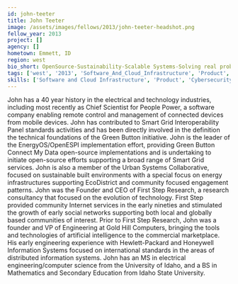 ```yaml
---
id: john-teeter
title: John Teeter
image: /assets/images/fellows/2013/john-teeter-headshot.png
fellow_year: 2013
project: []
agency: []
hometown: Emmett, ID
region: west
bio_short: OpenSource-Sustainability-Scalable Systems-Solving real problems - Maalka; Global Electric Transportation; Civic Ecology DNA Bank; EnergyOS
tags: ['west', '2013', 'Software_And_Cloud_Infrastructure', 'Product', 'Cybersecurity']
skills: ['Software and Cloud Infrastructure', 'Product', 'Cybersecurity']
---
```


John has a 40 year history in the electrical and technology industries, including most recently as Chief Scientist for People Power, a software company enabling remote control and management of connected devices from mobile devices. John has contributed to Smart Grid Interoperability Panel standards activities and has been directly involved in the definition the technical foundations of the Green Button initiative.  John is the leader of the EnergyOS/OpenESPI implementation effort, providing Green Button Connect My Data open-source implementations and is undertaking to initiate open-source efforts supporting a broad range of Smart Grid services.  John is also a member of the Urban Systems Collaborative, focused on sustainable built environments with a special focus on energy infrastructures supporting EcoDistrict and community focused engagement patterns.  John was the Founder and CEO of First Step Research, a research consultancy that focused on the evolution of technology.  First Step provided community Internet services in the early nineties and stimulated the growth of early social networks supporting both local and globally based communities of interest.  Prior to First Step Research, John was a founder and VP of Engineering at Gold Hill Computers, bringing the tools and technologies of artificial intelligence to the commercial marketplace.  His early engineering experience with Hewlett-Packard and Honeywell Information Systems focused on international standards in the areas of distributed information systems.  John has an MS in electrical engineering/computer science from the University of Idaho, and a BS in Mathematics and Secondary Education from Idaho State University.
